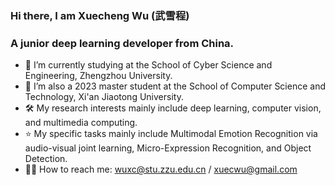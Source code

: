 ### Hi there, I am Xuecheng Wu (武雪程) 

### A junior deep learning developer from China.

- 🔭 I’m currently studying at the School of Cyber Science and Engineering, Zhengzhou University. 
- 🌱 I’m also a 2023 master student at the School of Computer Science and Technology, Xi'an Jiaotong University. 
- 🛠  My research interests mainly include deep learning, computer vision, and multimedia computing.
- ⭐️ My specific tasks mainly include Multimodal Emotion Recognition via audio-visual joint learning, Micro-Expression Recognition, and Object Detection.
- 🤝🏻 How to reach me: wuxc@stu.zzu.edu.cn / xuecwu@gmail.com

